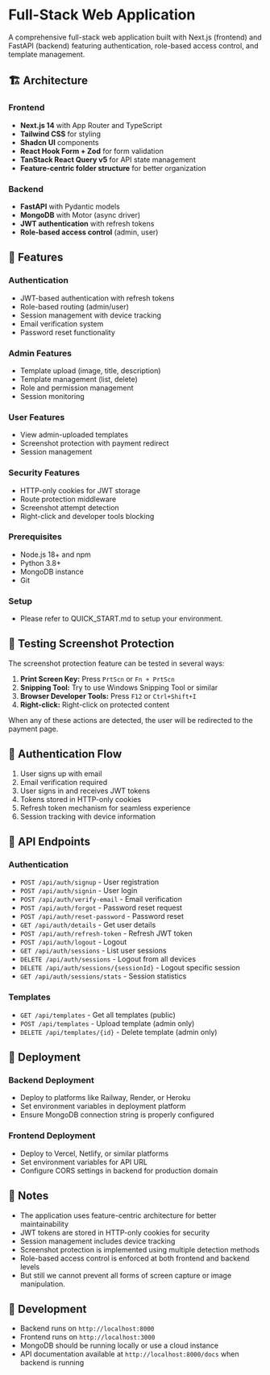 # Full-Stack Web Application

A comprehensive full-stack web application built with Next.js (frontend) and FastAPI (backend) featuring authentication, role-based access control, and template management.

## 🏗️ Architecture

### Frontend
- **Next.js 14** with App Router and TypeScript
- **Tailwind CSS** for styling
- **Shadcn UI** components
- **React Hook Form + Zod** for form validation
- **TanStack React Query v5** for API state management
- **Feature-centric folder structure** for better organization

### Backend
- **FastAPI** with Pydantic models
- **MongoDB** with Motor (async driver)
- **JWT authentication** with refresh tokens
- **Role-based access control** (admin, user)

## 🚀 Features

### Authentication
- JWT-based authentication with refresh tokens
- Role-based routing (admin/user)
- Session management with device tracking
- Email verification system
- Password reset functionality

### Admin Features
- Template upload (image, title, description)
- Template management (list, delete)
- Role and permission management
- Session monitoring

### User Features
- View admin-uploaded templates
- Screenshot protection with payment redirect
- Session management

### Security Features
- HTTP-only cookies for JWT storage
- Route protection middleware
- Screenshot attempt detection
- Right-click and developer tools blocking

### Prerequisites
- Node.js 18+ and npm
- Python 3.8+
- MongoDB instance
- Git

### Setup
- Please refer to QUICK_START.md to setup your environment.

## 🧪 Testing Screenshot Protection

The screenshot protection feature can be tested in several ways:

1. **Print Screen Key:** Press `PrtScn` or `Fn + PrtScn`
2. **Snipping Tool:** Try to use Windows Snipping Tool or similar
3. **Browser Developer Tools:** Press `F12` or `Ctrl+Shift+I`
4. **Right-click:** Right-click on protected content

When any of these actions are detected, the user will be redirected to the payment page.

## 🔐 Authentication Flow

1. User signs up with email
2. Email verification required
3. User signs in and receives JWT tokens
4. Tokens stored in HTTP-only cookies
5. Refresh token mechanism for seamless experience
6. Session tracking with device information

## 🎯 API Endpoints

### Authentication
- `POST /api/auth/signup` - User registration
- `POST /api/auth/signin` - User login
- `POST /api/auth/verify-email` - Email verification
- `POST /api/auth/forgot` - Password reset request
- `POST /api/auth/reset-password` - Password reset
- `GET /api/auth/details` - Get user details
- `POST /api/auth/refresh-token` - Refresh JWT token
- `POST /api/auth/logout` - Logout
- `GET /api/auth/sessions` - List user sessions
- `DELETE /api/auth/sessions` - Logout from all devices
- `DELETE /api/auth/sessions/{sessionId}` - Logout specific session
- `GET /api/auth/sessions/stats` - Session statistics

### Templates
- `GET /api/templates` - Get all templates (public)
- `POST /api/templates` - Upload template (admin only)
- `DELETE /api/templates/{id}` - Delete template (admin only)

## 🚀 Deployment

### Backend Deployment
- Deploy to platforms like Railway, Render, or Heroku
- Set environment variables in deployment platform
- Ensure MongoDB connection string is properly configured

### Frontend Deployment
- Deploy to Vercel, Netlify, or similar platforms
- Set environment variables for API URL
- Configure CORS settings in backend for production domain

## 📝 Notes

- The application uses feature-centric architecture for better maintainability
- JWT tokens are stored in HTTP-only cookies for security
- Session management includes device tracking
- Screenshot protection is implemented using multiple detection methods
- Role-based access control is enforced at both frontend and backend levels
- But still we cannot prevent all forms of screen capture or image manipulation.

## 🔧 Development

- Backend runs on `http://localhost:8000`
- Frontend runs on `http://localhost:3000`
- MongoDB should be running locally or use a cloud instance
- API documentation available at `http://localhost:8000/docs` when backend is running
